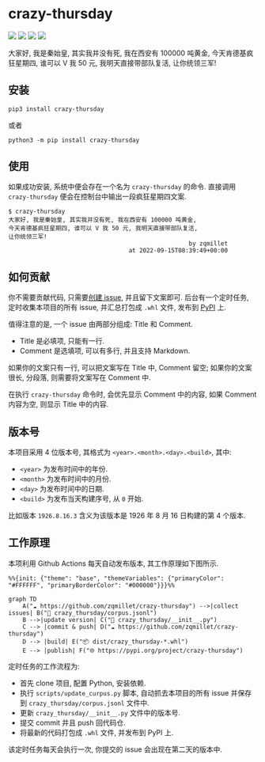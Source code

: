 # crazy-thursday

[![](https://img.shields.io/badge/sponsored%20by-Crazy--Thursday-brightgreen?logo=KFC)](https://www.kfchk.com/index.html)
[![](https://img.shields.io/badge/powered%20by-Github%20Actions-brightgreen?logo=Github)](https://docs.github.com/actions)
[![](https://img.shields.io/pypi/v/crazy-thursday?logo=PyPI)](https://pypi.org/project/crazy-thursday/)
[![](https://github.com/zqmillet/crazy-thursday/actions/workflows/update_curpus.yaml/badge.svg)](https://github.com/zqmillet/crazy-thursday/actions)

大家好, 我是秦始皇, 其实我并没有死, 我在西安有 100000 吨黄金, 今天肯德基疯狂星期四, 谁可以 V 我 50 元, 我明天直接带部队复活, 让你统领三军!

## 安装 

``` bash
pip3 install crazy-thursday
```

或者
```
python3 -m pip install crazy-thursday
```

## 使用

如果成功安装, 系统中便会存在一个名为 `crazy-thursday` 的命令. 直接调用 `crazy-thursday` 便会在控制台中输出一段疯狂星期四文案.

``` text
$ crazy-thursday
大家好, 我是秦始皇, 其实我并没有死, 我在西安有 100000 吨黄金,
今天肯德基疯狂星期四, 谁可以 V 我 50 元, 我明天直接带部队复活,
让你统领三军!
                                                   by zqmillet
                                  at 2022-09-15T08:39:49+00:00
```

## 如何贡献

你不需要贡献代码, 只需要[创建 issue](https://github.com/zqmillet/crazy-thursday/issues/new), 并且留下文案即可.
后台有一个定时任务, 定时收集本项目的所有 issue, 并汇总打包成 `.whl` 文件, 发布到 [PyPI](https://pypi.org/project/crazy-thursday/) 上.

值得注意的是, 一个 issue 由两部分组成: Title 和 Comment.

- Title 是必填项, 只能有一行.
- Comment 是选填项, 可以有多行, 并且支持 Markdown.

如果你的文案只有一行, 可以把文案写在 Title 中, Comment 留空; 如果你的文案很长, 分段落, 则需要将文案写在 Comment 中.

在执行 ``crazy-thursday`` 命令时, 会优先显示 Comment 中的内容, 如果 Comment 内容为空, 则显示 Title 中的内容.

## 版本号

本项目采用 4 位版本号, 其格式为 `<year>.<month>.<day>.<build>`, 其中:

- `<year>` 为发布时间中的年份.
- `<month>` 为发布时间中的月份.
- `<day>` 为发布时间中的日期.
- `<build>` 为发布当天构建序号, 从 `0` 开始.

比如版本 `1926.8.16.3` 含义为该版本是 1926 年 8 月 16 日构建的第 4 个版本.

## 工作原理

本项利用 Github Actions 每天自动发布版本, 其工作原理如下图所示.

```mermaid
%%{init: {"theme": "base", "themeVariables": {"primaryColor": "#FFFFFF", "primaryBorderColor": "#000000"}}}%%

graph TD
    A("☁️ https://github.com/zqmillet/crazy-thursday") -->|collect issues| B("📄 crazy_thursday/corpus.jsonl")
    B -->|update version| C("📄 crazy_thursday/__init__.py") 
    C --> |commit & push| D("☁️ https://github.com/zqmillet/crazy-thursday")
    D --> |build| E("📦 dist/crazy_thursday-*.whl")
    E --> |publish| F("🌐 https://pypi.org/project/crazy-thursday")
```

定时任务的工作流程为:

- 首先 clone 项目, 配置 Python, 安装依赖.
- 执行 `scripts/update_curpus.py` 脚本, 自动抓去本项目的所有 issue 并保存到 `crazy_thursday/corpus.jsonl` 文件中.
- 更新 `crazy_thursday/__init__.py` 文件中的版本号.
- 提交 commit 并且 push 回代码仓.
- 将最新的代码打包成 `.whl` 文件, 并发布到 PyPI 上.

该定时任务每天会执行一次, 你提交的 issue 会出现在第二天的版本中.
